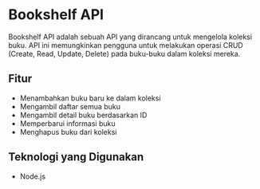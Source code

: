 # Bookshelf API

Bookshelf API adalah sebuah API yang dirancang untuk mengelola koleksi buku. API ini memungkinkan pengguna untuk melakukan operasi CRUD (Create, Read, Update, Delete) pada buku-buku dalam koleksi mereka.

## Fitur

- Menambahkan buku baru ke dalam koleksi
- Mengambil daftar semua buku
- Mengambil detail buku berdasarkan ID
- Memperbarui informasi buku
- Menghapus buku dari koleksi

## Teknologi yang Digunakan

- Node.js
